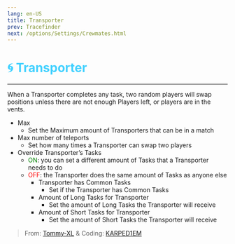```yaml
---
lang: en-US
title: Transporter
prev: Tracefinder
next: /options/Settings/Crewmates.html
---
```


# <font color="#42D1FF">🌀 <b>Transporter</b></font> <Badge text="Basic" type="tip" vertical="middle"/>
---

When a Transporter completes any task, two random players will swap positions unless there are not enough Players left, or players are in the vents.
* Max
  * Set the Maximum amount of Transporters that can be in a match
* Max number of teleports
  * Set how many times a Transporter can swap two players
* Override Transporter’s Tasks
  * <font color=green>ON</font>: you can set a different amount of Tasks that a Transporter needs to do
  * <font color=red>OFF</font>: the Transporter does the same amount of Tasks as anyone else
    * Transporter has Common Tasks
      * Set if the Transporter has Common Tasks
    * Amount of Long Tasks for Transporter
      * Set the amount of Long Tasks the Transporter will receive
    * Amount of Short Tasks for Transporter
      * Set the amount of Short Tasks the Transporter will receive

> From: [Tommy-XL](https://github.com/KARPED1EM/TownOfHostEdited/issues/18) & Coding: [KARPED1EM](https://github.com/KARPED1EM)